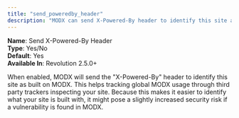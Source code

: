 ```yaml
---
title: "send_poweredby_header"
description: "MODX can send X-Powered-By header to identify this site as built on MODX"
---
```


**Name**: Send X-Powered-By Header  
**Type**: Yes/No  
**Default**: Yes  
**Available In**: Revolution 2.5.0+

When enabled, MODX will send the "X-Powered-By" header to identify this site as built on MODX. This helps tracking global MODX usage through third party trackers inspecting your site. Because this makes it easier to identify what your site is built with, it might pose a slightly increased security risk if a vulnerability is found in MODX.
